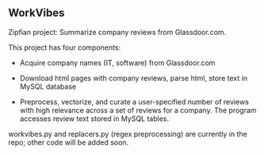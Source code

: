 ## WorkVibes

Zipfian project: Summarize company reviews from Glassdoor.com.

This project has four components:

- Acquire company names (IT, software) from Glassdoor.com

- Download html pages with company reviews, parse html, store text in MySQL database

- Preprocess, vectorize, and curate a user-specified number of reviews with high relevance across a set of reviews for a company.  The program accesses review text stored in MySQL tables. 

workvibes.py and replacers.py (regex preprocessing) are currently in the repo; other code will be added soon. 
